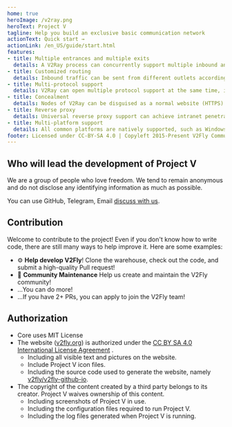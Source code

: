 ```yaml
---
home: true
heroImage: /v2ray.png
heroText: Project V
tagline: Help you build an exclusive basic communication network
actionText: Quick start →
actionLink: /en_US/guide/start.html
features:
- title: Multiple entrances and multiple exits
  details: A V2Ray process can concurrently support multiple inbound and outbound protocols, and each protocol can work independently.
- title: Customized routing
  details: Inbound traffic can be sent from different outlets according to the configuration. Easily implement distribution by region or domain name to achieve optimal network performance.
- title: Multi-protocol support
  details: V2Ray can open multiple protocol support at the same time, including Socks, HTTP, Shadowsocks and VMess. The transmission carrier can be set separately for each protocol, such as TCP, mKCP and WebSocket.
- title: Concealment
  details: Nodes of V2Ray can be disguised as a normal website (HTTPS) to confuse its traffic with normal web traffic to avoid third-party interference.
- title: Reverse proxy
  details: Universal reverse proxy support can achieve intranet penetration.
- title: Multi-platform support
  details: All common platforms are natively supported, such as Windows, macOS and Linux, and third parties have already supported mobile platforms.
footer: Licensed under CC-BY-SA 4.0 | Copyleft 2015-Present V2Fly Community
---
```


## Who will lead the development of Project V

We are a group of people who love freedom. We tend to remain anonymous and do not disclose any identifying information as much as possible.

You can use GitHub, Telegram, Email [discuss with us](guide/help.md).

## Contribution

Welcome to contribute to the project! Even if you don't know how to write code, there are still many ways to help improve it. Here are some examples:

- ⚙️ **Help develop V2Fly**! Clone the warehouse, check out the code, and submit a high-quality Pull request!
- 📆 **Community Maintenance** Help us create and maintain the V2Fly community!
- ...You can do more!
- ...If you have 2+ PRs, you can apply to join the V2Fly team!

## Authorization

- Core uses MIT License
- The website ([v2fly.org](https://www.v2fly.org/)) is authorized under the [CC BY SA 4.0 International License Agreement](https://creativecommons.org/licenses/by-sa/4.0/deed.zh) .
    * Including all visible text and pictures on the website.
    * Include Project V icon files.
    * Including the source code used to generate the website, namely [v2fly/v2fly-github-io](https://github.com/v2fly/v2fly-github-io).
- The copyright of the content created by a third party belongs to its creator. Project V waives ownership of this content.
    * Including screenshots of Project V in use.
    * Including the configuration files required to run Project V.
    * Including the log files generated when Project V is running.
